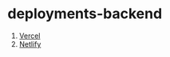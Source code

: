 # deployments-backend

1. [Vercel](https://deployments-backend-lxsvfum9y-kshirishs-projects.vercel.app/hello-world)
2. [Netlify](https://deployment-backend.netlify.app/api/hello-world)